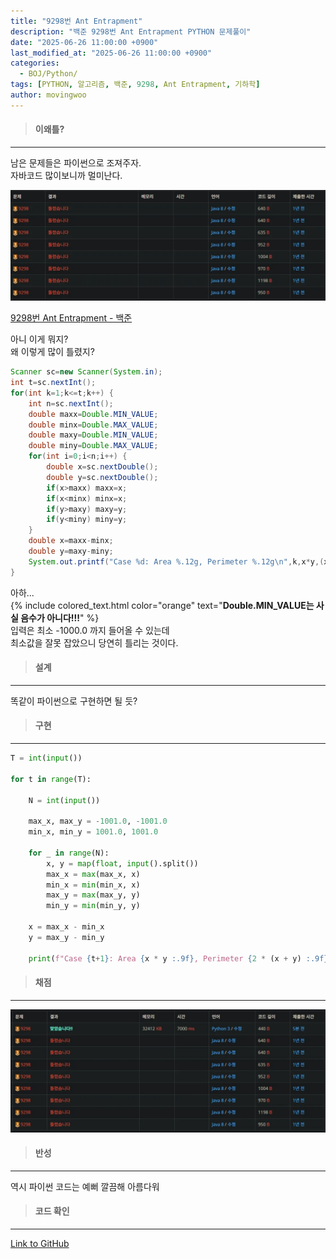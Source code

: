 ```yaml
---
title: "9298번 Ant Entrapment"
description: "백준 9298번 Ant Entrapment PYTHON 문제풀이"
date: "2025-06-26 11:00:00 +0900"
last_modified_at: "2025-06-26 11:00:00 +0900"
categories: 
  - BOJ/Python/
tags: [PYTHON, 알고리즘, 백준, 9298, Ant Entrapment, 기하학]
author: movingwoo
---
```

> #### 이왜틀?  
---  
  
남은 문제들은 파이썬으로 조져주자.  
자바코드 많이보니까 멀미난다.  
  
![img01](/assets/images/posts/BOJ/Python/2025-06-26-9298/img01.webp)  
  
[9298번 Ant Entrapment - 백준](https://www.acmicpc.net/problem/9298)  
  
아니 이게 뭐지?  
왜 이렇게 많이 틀렸지?  
  
```java
Scanner sc=new Scanner(System.in);
int t=sc.nextInt();
for(int k=1;k<=t;k++) {
	int n=sc.nextInt();
	double maxx=Double.MIN_VALUE;
	double minx=Double.MAX_VALUE;
	double maxy=Double.MIN_VALUE;
	double miny=Double.MAX_VALUE;
	for(int i=0;i<n;i++) {
		double x=sc.nextDouble();
		double y=sc.nextDouble();
		if(x>maxx) maxx=x;
		if(x<minx) minx=x;
		if(y>maxy) maxy=y;
		if(y<miny) miny=y;
	}
	double x=maxx-minx;
	double y=maxy-miny;
	System.out.printf("Case %d: Area %.12g, Perimeter %.12g\n",k,x*y,(x+y)*2);
}
```
  
아하...  
{% include colored_text.html color="orange" text="**Double.MIN_VALUE는 사실 음수가 아니다!!!**" %}  
입력은 최소 -1000.0 까지 들어올 수 있는데  
최소값을 잘못 잡았으니 당연히 틀리는 것이다.  
  
> #### 설계  
---  
  
똑같이 파이썬으로 구현하면 될 듯?  
  
> #### 구현  
---  
  
```python
T = int(input())

for t in range(T):

    N = int(input())

    max_x, max_y = -1001.0, -1001.0
    min_x, min_y = 1001.0, 1001.0

    for _ in range(N):
        x, y = map(float, input().split())
        max_x = max(max_x, x)
        min_x = min(min_x, x)
        max_y = max(max_y, y)
        min_y = min(min_y, y)
    
    x = max_x - min_x
    y = max_y - min_y

    print(f"Case {t+1}: Area {x * y :.9f}, Perimeter {2 * (x + y) :.9f}")
```
  
> #### 채점  
---  
  
![img02](/assets/images/posts/BOJ/Python/2025-06-26-9298/img02.webp)  
  
> #### 반성  
---  
  
역시 파이썬 코드는 예뻐 깔끔해 아름다워   
  
> #### 코드 확인   
---  
  
[Link to GitHub](https://raw.githubusercontent.com/movingwoo/movingwoo-snippets/refs/heads/main/BOJ/Python/2025-06-26-9298.py)  

